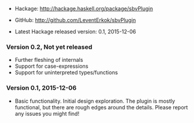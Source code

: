 * Hackage: <http://hackage.haskell.org/package/sbvPlugin>
* GitHub:  <http://github.com/LeventErkok/sbvPlugin>

* Latest Hackage released version: 0.1, 2015-12-06

### Version 0.2, Not yet released

  * Further fleshing of internals
  * Support for case-expressions
  * Support for uninterpreted types/functions

### Version 0.1, 2015-12-06

  * Basic functionality. Initial design exploration. The plugin
    is mostly functional, but there are rough edges around
    the details. Please report any issues you might find!
